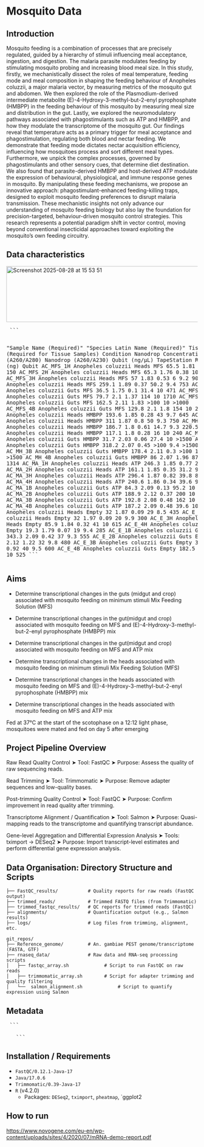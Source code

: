 # Mosquito Data

## Introduction

Mosquito feeding is a combination of processes that are precisely regulated, guided by a hierarchy of stimuli influencing meal acceptance, ingestion, and digestion. The malaria parasite modulates feeding by stimulating mosquito probing and increasing blood meal size. In this study, firstly, we mechanistically dissect the roles of meal temperature, feeding mode and meal composition in shaping the feeding behaviour of Anopheles coluzzii, a major malaria vector, by measuring metrics of the mosquito gut and abdomen. We then explored the role of the Plasmodium-derived intermediate metabolite (E)-4-Hydroxy-3-methyl-but-2-enyl pyrophosphate (HMBPP) in the feeding behaviour of this mosquito by measuring meal size and distribution in the gut. Lastly, we explored the neuromodulatory pathways associated with phagostimulants such as ATP and HMBPP, and how they modulate the transcriptome of the mosquito gut. Our findings reveal that temperature acts as a primary trigger for meal acceptance and phagostimulation, regulating both blood and nectar feeding. We demonstrate that feeding mode dictates nectar acquisition efficiency, influencing how mosquitoes process and sort different meal types. Furthermore, we unpick the complex processes, governed by phagostimulants and other sensory cues, that determine diet destination. We also found that parasite-derived HMBPP and host-derived ATP modulate the expression of behavioural, physiological, and immune response genes in mosquito. By manipulating these feeding mechanisms, we propose an innovative approach: phagostimulant-enhanced feeding-killing traps, designed to exploit mosquito feeding preferences to disrupt malaria transmission. These mechanistic insights not only advance our understanding of mosquito feeding biology but also lay the foundation for precision-targeted, behaviour-driven mosquito control strategies. This research represents a potential paradigm shift in vector control, moving beyond conventional insecticidal approaches toward exploiting the mosquito’s own feeding circuitry.  

## Data characteristics

<img width="649" height="147" alt="Screenshot 2025-08-28 at 15 53 51" src="https://github.com/user-attachments/assets/cba1dac2-db5c-4ad6-b39d-075c7e830031" />
 <pre> ```
   


"Sample Name
(Required)"	"Species Latin Name
(Required)"	Tissue/Organ (Required for Tissue Samples)	Condition	Nanodrop Concentration	Nanodrop (A260/A280)	Nanodrop (A260/A230)	Qubit (ng/µL)	TapeStation RIN	Amount (ng) Qubit
AC_MFS_1H	Anopheles coluzzii	Heads	MFS	65.5	1.81	0.21	10	9.8	150
AC_MFS_2H	Anopheles coluzzii	Heads	MFS	65.3	1.76	0.38	10.7	9.8	160.5
AC_MFS_3H	Anopheles coluzzii	Heads	MFS	57	1.83	0.53	6	9.2	90
AC_MFS_4H	Anopheles coluzzii	Heads	MFS	259.1	1.89	0.37	50.2	9.4	753
AC_MFS_1B	Anopheles coluzzii	Guts	MFS	36.5	1.75	0.1	31.4	10	471
AC_MFS_2B	Anopheles coluzzii	Guts	MFS	79.7	2.1	1.37	114	10	1710
AC_MFS_3B	Anopheles coluzzii	Guts	MFS	162.5	2.11	1.83	>100	10	>1000
AC_MFS_4B	Anopheles coluzzii	Guts	MFS	129.8	2.1	1.8	154	10	2310
AC_MH_1H	Anopheles coluzzii	Heads	HMBPP	193.6	1.85	0.28	43	9.7	645
AC_MH_2H	Anopheles coluzzii	Heads	HMBPP	311	1.87	0.8	50	9.3	750
AC_MH_3H	Anopheles coluzzii	Heads	HMBPP	186.7	1.8	0.61	14.7	9.3	220.5
AC_MH_4H	Anopheles coluzzii	Heads	HMBPP	117.1	1.8	0.28	16	10	240
AC_MH_1B	Anopheles coluzzii	Guts	HMBPP	31.7	2.03	0.06	27.4	10	>1500
AC_MH_2B	Anopheles coluzzii	Guts	HMBPP	318.2	2.07	0.45	>100	9.4	>1500
AC_MH_3B	Anopheles coluzzii	Guts	HMBPP	178.4	2.11	0.3	>100	10	>1500
AC_MH_4B	Anopheles coluzzii	Guts	HMBPP	86	2.07	1.96	87.6	10	1314
AC_MA_1H	Anopheles coluzzii	Heads	ATP	246.3	1.85	0.77	26.8	9.8	402
AC_MA_2H	Anopheles coluzzii	Heads	ATP	161.1	1.85	0.35	31.2	9.5	468
AC_MA_3H	Anopheles coluzzii	Heads	ATP	296.4	1.87	0.82	39.8	8.8	597
AC_MA_4H	Anopheles coluzzii	Heads	ATP	240.6	1.86	0.34	39.6	9.6	594
AC_MA_1B	Anopheles coluzzii	Guts	ATP	84.3	2.09	0.13	95.2	10	1428
AC_MA_2B	Anopheles coluzzii	Guts	ATP	188.9	2.12	0.37	200	10	3000
AC_MA_3B	Anopheles coluzzii	Guts	ATP	192.8	2.08	0.48	162	10	2430
AC_MA_4B	Anopheles coluzzii	Guts	ATP	187.2	2.09	0.48	39.6	10	594
AC_E_1H	Anopheles coluzzii	Heads	Empty	32	1.87	0.09	29	8.5	435
AC_E_2H	Anopheles coluzzii	Heads	Empty	32	1.97	0.09	20	9.9	300
AC_E_3H	Anopheles coluzzii	Heads	Empty	85.9	1.84	0.32	41	10	615
AC_E_4H	Anopheles coluzzii	Heads	Empty	19.3	1.79	0.07	19	9.4	285
AC_E_1B	Anopheles coluzzii	Guts	Empty	343.3	2.09	0.42	37	9.3	555
AC_E_2B	Anopheles coluzzii	Guts	Empty	182.5	2.12	1.22	32	9.8	480
AC_E_3B	Anopheles coluzzii	Guts	Empty	343.3	2.09	0.92	40	9.5	600
AC_E_4B	Anopheles coluzzii	Guts	Empty	182.5	2.12	1.22	35	10	525
      ``` </pre>

## Aims
- Determine transcriptional changes in the guts (midgut and crop) associated with mosquito feeding on minimum stimuli Mix Feeding Solution (MFS)
- Determine transcriptional changes in the gut(midgut and crop) associated with mosquito feeding on MFS and (E)-4-Hydroxy-3-methyl-but-2-enyl pyrophosphate (HMBPP) mix
- Determine transcriptional changes in the gut(midgut and crop) associated with mosquito feeding on MFS and ATP mix

- Determine transcriptional changes in the heads associated with mosquito feeding on minimum stimuli Mix Feeding Solution (MFS)
- Determine transcriptional changes in the heads associated with mosquito feeding on MFS and (E)-4-Hydroxy-3-methyl-but-2-enyl pyrophosphate (HMBPP) mix
- Determine transcriptional changes in the heads associated with mosquito feeding on MFS and ATP mix

Fed at 37°C at the start of the scotophase on a 12:12 light phase, mosquitoes were mated and fed on day 5 after emerging

## Project Pipeline Overview

Raw Read Quality Control
➤ Tool: FastQC
➤ Purpose: Assess the quality of raw sequencing reads.

Read Trimming
➤ Tool: Trimmomatic 
➤ Purpose: Remove adapter sequences and low-quality bases.

Post-trimming Quality Control
➤ Tool: FastQC
➤ Purpose: Confirm improvement in read quality after trimming.

Transcriptome Alignment / Quantification
➤ Tool: Salmon
➤ Purpose: Quasi-mapping reads to the transcriptome and quantifying transcript abundance.

Gene-level Aggregation and Differential Expression Analysis
➤ Tools: tximport → DESeq2
➤ Purpose: Import transcript-level estimates and perform differential gene expression analysis.

## Data Organisation: Directory Structure and Scripts

```mosquito_phagostimulants/
├── FastQC_results/           # Quality reports for raw reads (FastQC output)
├── trimmed_reads/            # Trimmed FASTQ files (from Trimmomatic)
├── trimmed_fastqc_results/   # QC reports for trimmed reads (FastQC)
├── alignments/               # Quantification output (e.g., Salmon results)
├── logs/                     # Log files from trimming, alignment, etc.

git_repos/
├── Reference_genome/         # An. gambiae PEST genome/transcriptome (FASTA, GTF)
├── rnaseq_data/              # Raw data and RNA-seq processing scripts
│   ├── fastqc_array.sh             # Script to run FastQC on raw reads
│   ├── trimmomatic_array.sh        # Script for adapter trimming and quality filtering
│   └──  salmon_alignment.sh             # Script to quantify expression using Salmon 
  ```
  

## Metadata


 <pre> ```
   
   ``` </pre>

## Installation / Requirements

- `FastQC/0.12.1-Java-17`
- `Java/17.0.6`
- `Trimmomatic/0.39-Java-17`
- `R` (v4.2.0)
  - Packages: `DESeq2`, `tximport`, `pheatmap`, `ggplot2

## How to run


https://www.novogene.com/eu-en/wp-content/uploads/sites/4/2020/07/mRNA-demo-report.pdf

